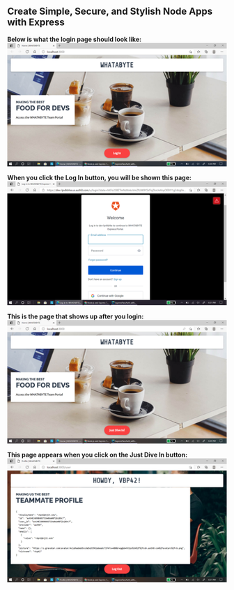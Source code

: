 ## Create Simple, Secure, and Stylish Node Apps with Express
 
**Below is what the login page should look like:**
![img.png](img/img_1.png)

**When you click the Log In button, you will be shown this page:**
![img.png](img/img_2.png)

**This is the page that shows up after you login:**
![img.png](img/img_3.png)

**This page appears when you click on the Just Dive In button:**
![img.png](img/img_4.png)